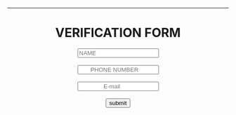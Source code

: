 <hr><CEnter><h1>  VERIFICATION FORM</h1>
<input type="text" placeholder="NAME"> <br>
<br>
<input type="number" placeholder="       PHONE NUMBER">

<br>
<br><input type="mail"  placeholder="               E-mail"><br>
<br>
<a href="https://github.com/surya483web/html"><input type="button" value="submit"></a>
